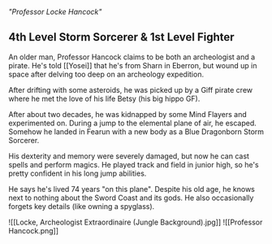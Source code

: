 *"Professor Locke Hancock"*
## 4th Level Storm Sorcerer & 1st Level Fighter
An older man, Professor Hancock claims to be both an archeologist and a pirate. He's told [[Yosei]] that he's from Sharn in Eberron, but wound up in space after delving too deep on an archeology expedition.

After drifting with some asteroids, he was picked up by a Giff pirate crew where he met the love of his life Betsy (his big hippo GF).

After about two decades, he was kidnapped by some Mind Flayers and experimented on. During a jump to the elemental plane of air, he escaped. Somehow he landed in Fearun with a new body as a Blue Dragonborn Storm Sorcerer.

His dexterity and memory were severely damaged, but now he can cast spells and perform magics. He played track and field in junior high, so he's pretty confident in his long jump abilities.

He says he's lived 74 years "on this plane". Despite his old age, he knows next to nothing about the Sword Coast and its gods. He also occasionally forgets key details (like owning a spyglass).

![[Locke, Archeologist Extraordinaire (Jungle Background).jpg]]
![[Professor Hancock.png]]